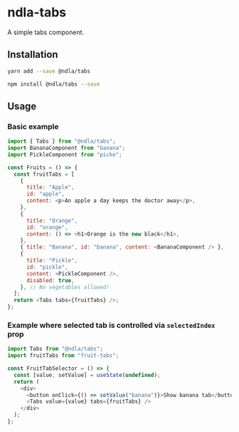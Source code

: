 # ndla-tabs

A simple tabs component.

## Installation

```sh
yarn add --save @ndla/tabs
```

```sh
npm install @ndla/tabs --save
```

## Usage

### Basic example

```js
import { Tabs } from "@ndla/tabs";
import BananaComponent from "banana";
import PickleComponent from "picke";

const Fruits = () => {
  const fruitTabs = [
    {
      title: "Apple",
      id: "apple",
      content: <p>An apple a day keeps the doctor away</p>,
    },
    {
      title: "Orange",
      id: "orange",
      content: () => <h1>Orange is the new black</h1>,
    },
    { title: "Banana", id: "banana", content: <BananaComponent /> },
    {
      title: "Pickle",
      id: "pickle",
      content: <PickleComponent />,
      disabled: true,
    }, // No vegetables allowed!
  ];
  return <Tabs tabs={fruitTabs} />;
};
```

### Example where selected tab is controlled via `selectedIndex` prop

```js
import Tabs from "@ndla/tabs";
import fruitTabs from "fruit-tabs";

const FruitTabSelector = () => {
  const [value, setValue] = useState(undefined);
  return (
    <div>
      <button onClick={() => setValue("banana")}>Show banana tab</button>
      <Tabs value={value} tabs={fruitTabs} />
    </div>
  );
};
```
